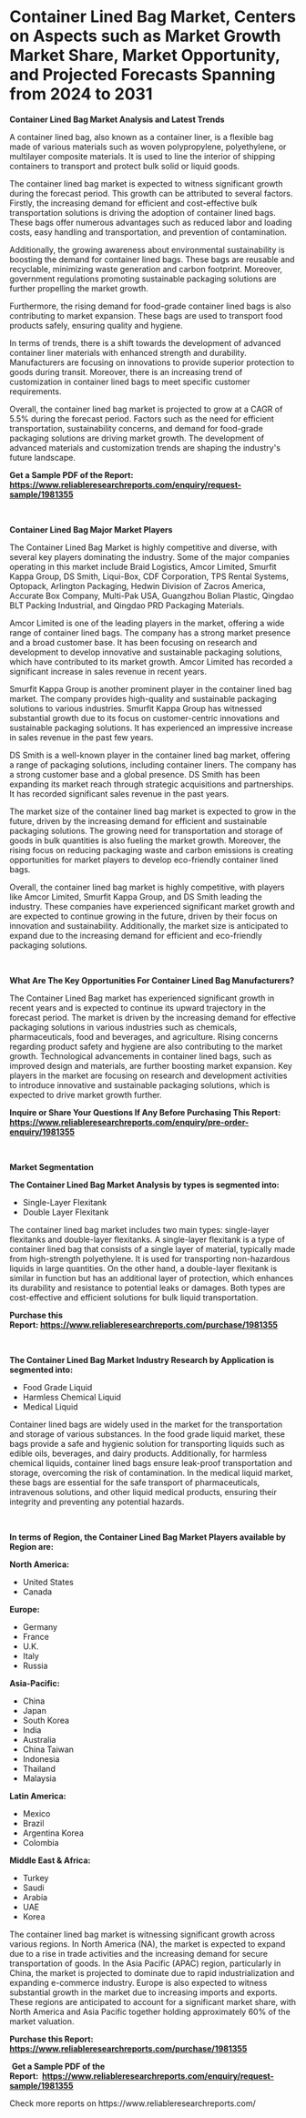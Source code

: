 <p><h1>Container Lined Bag Market, Centers on Aspects such as Market Growth Market Share, Market Opportunity, and Projected Forecasts Spanning from 2024 to 2031</h1></p><p><strong>Container Lined Bag Market Analysis and Latest Trends</strong></p>
<p><p>A container lined bag, also known as a container liner, is a flexible bag made of various materials such as woven polypropylene, polyethylene, or multilayer composite materials. It is used to line the interior of shipping containers to transport and protect bulk solid or liquid goods.</p><p>The container lined bag market is expected to witness significant growth during the forecast period. This growth can be attributed to several factors. Firstly, the increasing demand for efficient and cost-effective bulk transportation solutions is driving the adoption of container lined bags. These bags offer numerous advantages such as reduced labor and loading costs, easy handling and transportation, and prevention of contamination.</p><p>Additionally, the growing awareness about environmental sustainability is boosting the demand for container lined bags. These bags are reusable and recyclable, minimizing waste generation and carbon footprint. Moreover, government regulations promoting sustainable packaging solutions are further propelling the market growth.</p><p>Furthermore, the rising demand for food-grade container lined bags is also contributing to market expansion. These bags are used to transport food products safely, ensuring quality and hygiene.</p><p>In terms of trends, there is a shift towards the development of advanced container liner materials with enhanced strength and durability. Manufacturers are focusing on innovations to provide superior protection to goods during transit. Moreover, there is an increasing trend of customization in container lined bags to meet specific customer requirements.</p><p>Overall, the container lined bag market is projected to grow at a CAGR of 5.5% during the forecast period. Factors such as the need for efficient transportation, sustainability concerns, and demand for food-grade packaging solutions are driving market growth. The development of advanced materials and customization trends are shaping the industry's future landscape.</p></p>
<p><strong>Get a Sample PDF of the Report:&nbsp; <a href="https://www.reliableresearchreports.com/enquiry/request-sample/1981355">https://www.reliableresearchreports.com/enquiry/request-sample/1981355</a></strong></p>
<p>&nbsp;</p>
<p><strong>Container Lined Bag Major Market Players</strong></p>
<p><p>The Container Lined Bag Market is highly competitive and diverse, with several key players dominating the industry. Some of the major companies operating in this market include Braid Logistics, Amcor Limited, Smurfit Kappa Group, DS Smith, Liqui-Box, CDF Corporation, TPS Rental Systems, Optopack, Arlington Packaging, Hedwin Division of Zacros America, Accurate Box Company, Multi-Pak USA, Guangzhou Bolian Plastic, Qingdao BLT Packing Industrial, and Qingdao PRD Packaging Materials.</p><p>Amcor Limited is one of the leading players in the market, offering a wide range of container lined bags. The company has a strong market presence and a broad customer base. It has been focusing on research and development to develop innovative and sustainable packaging solutions, which have contributed to its market growth. Amcor Limited has recorded a significant increase in sales revenue in recent years.</p><p>Smurfit Kappa Group is another prominent player in the container lined bag market. The company provides high-quality and sustainable packaging solutions to various industries. Smurfit Kappa Group has witnessed substantial growth due to its focus on customer-centric innovations and sustainable packaging solutions. It has experienced an impressive increase in sales revenue in the past few years.</p><p>DS Smith is a well-known player in the container lined bag market, offering a range of packaging solutions, including container liners. The company has a strong customer base and a global presence. DS Smith has been expanding its market reach through strategic acquisitions and partnerships. It has recorded significant sales revenue in the past years.</p><p>The market size of the container lined bag market is expected to grow in the future, driven by the increasing demand for efficient and sustainable packaging solutions. The growing need for transportation and storage of goods in bulk quantities is also fueling the market growth. Moreover, the rising focus on reducing packaging waste and carbon emissions is creating opportunities for market players to develop eco-friendly container lined bags.</p><p>Overall, the container lined bag market is highly competitive, with players like Amcor Limited, Smurfit Kappa Group, and DS Smith leading the industry. These companies have experienced significant market growth and are expected to continue growing in the future, driven by their focus on innovation and sustainability. Additionally, the market size is anticipated to expand due to the increasing demand for efficient and eco-friendly packaging solutions.</p></p>
<p>&nbsp;</p>
<p><strong>What Are The Key Opportunities For Container Lined Bag Manufacturers?</strong></p>
<p><p>The Container Lined Bag market has experienced significant growth in recent years and is expected to continue its upward trajectory in the forecast period. The market is driven by the increasing demand for effective packaging solutions in various industries such as chemicals, pharmaceuticals, food and beverages, and agriculture. Rising concerns regarding product safety and hygiene are also contributing to the market growth. Technological advancements in container lined bags, such as improved design and materials, are further boosting market expansion. Key players in the market are focusing on research and development activities to introduce innovative and sustainable packaging solutions, which is expected to drive market growth further.</p></p>
<p><strong>Inquire or Share Your Questions If Any Before Purchasing This Report: <a href="https://www.reliableresearchreports.com/enquiry/pre-order-enquiry/1981355">https://www.reliableresearchreports.com/enquiry/pre-order-enquiry/1981355</a></strong></p>
<p>&nbsp;</p>
<p><strong>Market Segmentation</strong></p>
<p><strong>The Container Lined Bag Market Analysis by types is segmented into:</strong></p>
<p><ul><li>Single-Layer Flexitank</li><li>Double Layer Flexitank</li></ul></p>
<p><p>The container lined bag market includes two main types: single-layer flexitanks and double-layer flexitanks. A single-layer flexitank is a type of container lined bag that consists of a single layer of material, typically made from high-strength polyethylene. It is used for transporting non-hazardous liquids in large quantities. On the other hand, a double-layer flexitank is similar in function but has an additional layer of protection, which enhances its durability and resistance to potential leaks or damages. Both types are cost-effective and efficient solutions for bulk liquid transportation.</p></p>
<p><strong>Purchase this Report:&nbsp;<a href="https://www.reliableresearchreports.com/purchase/1981355">https://www.reliableresearchreports.com/purchase/1981355</a></strong></p>
<p>&nbsp;</p>
<p><strong>The Container Lined Bag Market Industry Research by Application is segmented into:</strong></p>
<p><ul><li>Food Grade Liquid</li><li>Harmless Chemical Liquid</li><li>Medical Liquid</li></ul></p>
<p><p>Container lined bags are widely used in the market for the transportation and storage of various substances. In the food grade liquid market, these bags provide a safe and hygienic solution for transporting liquids such as edible oils, beverages, and dairy products. Additionally, for harmless chemical liquids, container lined bags ensure leak-proof transportation and storage, overcoming the risk of contamination. In the medical liquid market, these bags are essential for the safe transport of pharmaceuticals, intravenous solutions, and other liquid medical products, ensuring their integrity and preventing any potential hazards.</p></p>
<p>&nbsp;</p>
<p><strong>In terms of Region, the Container Lined Bag Market Players available by Region are:</strong></p>
<p>
    <p> <strong> North America: </strong>
        <ul>
            <li>United States</li>
            <li>Canada</li>
        </ul>
        </p> 
    <p> <strong> Europe: </strong>
        <ul>
            <li>Germany</li>
            <li>France</li>
            <li>U.K.</li>
            <li>Italy</li>
            <li>Russia</li>
        </ul>
        </p> 
    <p> <strong> Asia-Pacific: </strong>
        <ul>
            <li>China</li>
            <li>Japan</li>
            <li>South Korea</li>
            <li>India</li>
            <li>Australia</li>
            <li>China Taiwan</li>
            <li>Indonesia</li>
            <li>Thailand</li>
            <li>Malaysia</li>
        </ul>
        </p> 
    <p> <strong> Latin America: </strong>
        <ul>
            <li>Mexico</li>
            <li>Brazil</li>
            <li>Argentina Korea</li>
            <li>Colombia</li>
        </ul>
        </p> 
    <p> <strong> Middle East & Africa: </strong>
        <ul>
            <li>Turkey</li>
            <li>Saudi</li>
            <li>Arabia</li>
            <li>UAE</li>
            <li>Korea</li>
        </ul>
    </p>
    </p>
<p><p>The container lined bag market is witnessing significant growth across various regions. In North America (NA), the market is expected to expand due to a rise in trade activities and the increasing demand for secure transportation of goods. In the Asia Pacific (APAC) region, particularly in China, the market is projected to dominate due to rapid industrialization and expanding e-commerce industry. Europe is also expected to witness substantial growth in the market due to increasing imports and exports. These regions are anticipated to account for a significant market share, with North America and Asia Pacific together holding approximately 60% of the market valuation. </p></p>
<p><strong>Purchase this Report: <a href="https://www.reliableresearchreports.com/purchase/1981355">https://www.reliableresearchreports.com/purchase/1981355</a></strong></p>
<p>&nbsp;<strong>Get a Sample PDF of the Report:&nbsp;&nbsp;<a href="https://www.reliableresearchreports.com/enquiry/request-sample/1981355">https://www.reliableresearchreports.com/enquiry/request-sample/1981355</a></strong></p>
<p><strong></strong></p>
<p>Check more reports on https://www.reliableresearchreports.com/</p>